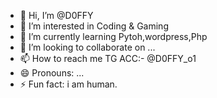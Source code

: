 - 👋 Hi, I’m @D0FFY
- 👀 I’m interested in Coding & Gaming
- 🌱 I’m currently learning Pytoh,wordpress,Php
- 💞️ I’m looking to collaborate on ...
- 📫 How to reach me TG ACC:- @D0FFY_o1
- 😄 Pronouns: ...
- ⚡ Fun fact: i am human.

<!---
D0FFY/D0FFY is a ✨ special ✨ repository because its `README.md` (this file) appears on your GitHub profile.
You can click the Preview link to take a look at your changes.
--->
